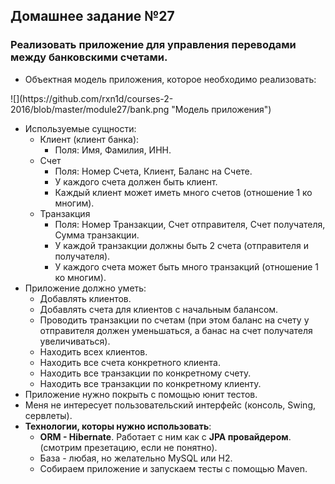 ## Домашнее задание №27

### Реализовать приложение для управления переводами между банковскими счетами.
 * Объектная модель приложения, которое необходимо реализовать:
<p>![](https://github.com/rxn1d/courses-2-2016/blob/master/module27/bank.png "Модель приложения")

 * Используемые сущности:
   + Клиент (клиент банка):
     - Поля: Имя, Фамилия, ИНН.
   + Счет
     - Поля: Номер Счета, Клиент, Баланс на Счете.
     - У каждого счета должен быть клиент.
     - Каждый клиент может иметь много счетов (отношение 1 ко многим).
   + Транзакция
     - Поля: Номер Транзакции, Счет отправителя, Счет получателя, Сумма транзакции.
     - У каждой транзакции должны быть 2 счета (отправителя и получателя).
     - У каждого счета может быть много транзакций (отношение 1 ко многим).
 * Приложение должно уметь:
   + Добавлять клиентов.
   + Добавлять счета для клиентов с начальным балансом.
   + Проводить транзакции по счетам (при этом баланс на счету у отправителя должен уменьшаться, а банас на счет получателя увеличиваться).
   + Находить всех клиентов.
   + Находить все счета конкретного клиента.
   + Находить все транзакции по конкретному счету.
   + Находить все транзакции по конкретному клиенту.
 * Приложение нужно покрыть с помощью юнит тестов.
 * Меня не интересует пользовательский интерфейс (консоль, Swing, сервлеты).
 * **Технологии, которы нужно использовать**:
   + **ORM - Hibernate**. Работает с ним как с **JPA провайдером**. (смотрим презетацию, если не понятно).
   + База - любая, но желательно MySQL или H2.
   + Собираем приложение и запускаем тесты с помощью Maven.
